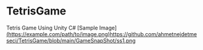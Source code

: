 # TetrisGame
Tetris Game Using Unity C#
[Sample Image][(https://example.com/path/to/image.png)](https://github.com/ahmetnejdetmeseci/TetrisGame/blob/main/GameSnapShot/ss1.png)https://github.com/ahmetnejdetmeseci/TetrisGame/blob/main/GameSnapShot/ss1.png
